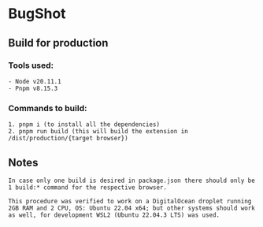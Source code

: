 # BugShot

## Build for production

### Tools used:

    - Node v20.11.1
    - Pnpm v8.15.3

### Commands to build:

    1. pnpm i (to install all the dependencies)
    2. pnpm run build (this will build the extension in /dist/production/{target browser})

## Notes

    In case only one build is desired in package.json there should only be 1 build:* command for the respective browser.

    This procedure was verified to work on a DigitalOcean droplet running 2GB RAM and 2 CPU, OS: Ubuntu 22.04 x64; but other systems should work as well, for development WSL2 (Ubuntu 22.04.3 LTS) was used.
